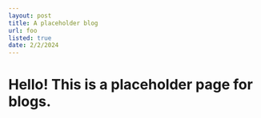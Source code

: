 ```yaml
---
layout: post
title: A placeholder blog
url: foo
listed: true
date: 2/2/2024
---
```


# Hello! This is a placeholder page for blogs.